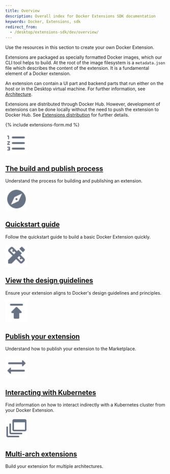 ```yaml
---
title: Overview
description: Overall index for Docker Extensions SDK documentation
keywords: Docker, Extensions, sdk
redirect_from:
  - /desktop/extensions-sdk/dev/overview/
---
```


Use the resources in this section to create your own Docker Extension.

Extensions are packaged as specially formatted Docker images, which our CLI tool helps to build. At the root of the image filesystem is a `metadata.json` file which describes the content of the extension. It is a fundamental element of a Docker extension.

An extension can contain a UI part and backend parts that run either on the host or in the Desktop virtual machine.
For further information, see [Architecture](architecture/index.md).

Extensions are distributed through Docker Hub. However, development of extensions can be done locally without the need to push the extension to Docker Hub. See [Extensions distribution](extensions/DISTRIBUTION.md) for further details.

{% include extensions-form.md %}


<div class="component-container">
    <!--start row-->
    <div class="row">
      <div class="col-xs-12 col-sm-12 col-md-12 col-lg-4 block">
        <div class="component">
             <div class="component-icon">
                 <a href="/desktop/extensions-sdk/process/"><img src="/assets/images/process.svg" alt="Process" width="70" height="70"></a>
                 </div>
                 <h2 id="docker-extensions"><a href="/desktop/extensions-sdk/process/">The build and publish process</a></h2>
                <p> Understand the process for building and publishing an extension.</p>
        </div>
      </div>
      <div class="col-xs-12 col-sm-12 col-md-12 col-lg-4 block">
        <div class="component">
            <div class="component-icon">
                 <a href="/desktop/extensions-sdk/quickstart/"><img src="/assets/images/explore.svg" alt="Quickstart" width="70" height="70"></a>
            </div>
                <h2 id="docker-extensions"><a href="/desktop/extensions-sdk/quickstart/">Quickstart guide</a></h2>
                <p>Follow the quickstart guide to build a basic Docker Extension quickly.</p>
         </div>
     </div>
     <div class="col-xs-12 col-sm-12 col-md-12 col-lg-4 block">
        <div class="component">
            <div class="component-icon">
                <a href="/desktop/extensions-sdk/design/design-guidelines/"><img src="/assets/images/design.svg" alt="Design quidelines" width="70" height="70"></a>
            </div>
                <h2 id="docker-extensions"><a href="/desktop/extensions-sdk/design/design-guidelines/">View the design guidelines</a></h2>
                <p>Ensure your extension aligns to Docker's design guidelines and principles.</p>
        </div>
    </div>
    </div>
    <!--start row-->
    <div class="row">
     <div class="col-xs-12 col-sm-12 col-md-12 col-lg-4 block">
        <div class="component">
            <div class="component-icon">
                 <a href="/desktop/extensions-sdk/extensions/"><img src="/assets/images/publish.svg" alt="Publish" width="70" height="70"></a>
            </div>
                <h2 id="docker-extensions"><a href="/desktop/extensions-sdk/extensions/">Publish your extension</a></h2>
                <p>Understand how to publish your extension to the Marketplace.</p>
        </div>
     </div>
     <div class="col-xs-12 col-sm-12 col-md-12 col-lg-4 block">
        <div class="component">
          <div class="component-icon">
                 <a href="/desktop/extensions-sdk/dev/kubernetes/"><img src="/assets/images/sync.svg" alt="Kubernetes" width="70" height="70"></a>
          </div>
                <h2 id="docker-extensions"><a href="/desktop/extensions-sdk/dev/kubernetes/">Interacting with Kubernetes</a></h2>
                <p>Find information on how to interact indirectly with a Kubernetes cluster from your Docker Extension.</p>
        </div>
      </div>
      <div class="col-xs-12 col-sm-12 col-md-12 col-lg-4 block">
        <div class="component">
            <div class="component-icon">
                <a href="/desktop/extensions-sdk/extensions/multi-arch/"><img src="/assets/images/build-multi-platform.svg" alt="Multi-arch" width="70" height="70"></a>
            </div>
                <h2 id="docker-extensions"><a href="/desktop/extensions-sdk/extensions/multi-arch/">Multi-arch extensions</a></h2>
                <p>Build your extension for multiple architectures.</p>
        </div>
     </div>
    </div>
</div>
